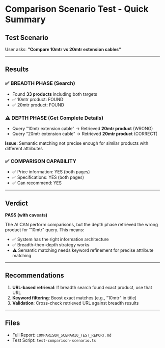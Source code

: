 # Comparison Scenario Test - Quick Summary

## Test Scenario
User asks: **"Compare 10mtr vs 20mtr extension cables"**

---

## Results

### ✅ BREADTH PHASE (Search)
- Found **33 products** including both targets
- ✅ 10mtr product: FOUND
- ✅ 20mtr product: FOUND

### ⚠️ DEPTH PHASE (Get Complete Details)
- Query "10mtr extension cable" → Retrieved **20mtr product** (WRONG)
- Query "20mtr extension cable" → Retrieved **20mtr product** (CORRECT)

**Issue**: Semantic matching not precise enough for similar products with different attributes

### ✅ COMPARISON CAPABILITY
- ✅ Price information: YES (both pages)
- ✅ Specifications: YES (both pages)
- ✅ Can recommend: YES

---

## Verdict

**PASS (with caveats)**

The AI CAN perform comparisons, but the depth phase retrieved the wrong product for "10mtr" query. This means:
- ✅ System has the right information architecture
- ✅ Breadth-then-depth strategy works
- ⚠️ Semantic matching needs keyword refinement for precise attribute matching

---

## Recommendations

1. **URL-based retrieval**: If breadth search found exact product, use that URL
2. **Keyword filtering**: Boost exact matches (e.g., "10mtr" in title)
3. **Validation**: Cross-check retrieved URL against breadth results

---

## Files
- Full Report: `COMPARISON_SCENARIO_TEST_REPORT.md`
- Test Script: `test-comparison-scenario.ts`
